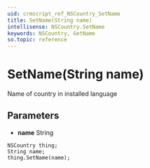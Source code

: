```yaml
---
uid: crmscript_ref_NSCountry_SetName
title: SetName(String name)
intellisense: NSCountry.SetName
keywords: NSCountry, GetName
so.topic: reference
---
```


# SetName(String name)

Name of country in installed language

## Parameters

* **name** String

```crmscript
NSCountry thing;
String name;
thing.SetName(name);
```

